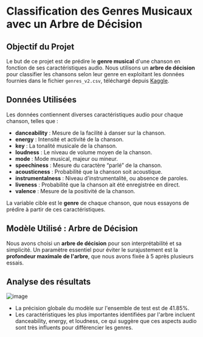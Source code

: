# Classification des Genres Musicaux avec un Arbre de Décision

## Objectif du Projet
Le but de ce projet est de prédire le **genre musical** d'une chanson en fonction de ses caractéristiques audio. Nous utilisons un **arbre de décision** pour classifier les chansons selon leur genre en exploitant les données fournies dans le fichier `genres_v2.csv`, téléchargé depuis [Kaggle](https://www.kaggle.com/datasets/mrmorj/dataset-of-songs-in-spotify/data).

## Données Utilisées
Les données contiennent diverses caractéristiques audio pour chaque chanson, telles que :
- **danceability** : Mesure de la facilité à danser sur la chanson.
- **energy** : Intensité et activité de la chanson.
- **key** : La tonalité musicale de la chanson.
- **loudness** : Le niveau de volume moyen de la chanson.
- **mode** : Mode musical, majeur ou mineur.
- **speechiness** : Mesure du caractère “parlé” de la chanson.
- **acousticness** : Probabilité que la chanson soit acoustique.
- **instrumentalness** : Niveau d'instrumentalité, ou absence de paroles.
- **liveness** : Probabilité que la chanson ait été enregistrée en direct.
- **valence** : Mesure de la positivité de la chanson.

La variable cible est le **genre** de chaque chanson, que nous essayons de prédire à partir de ces caractéristiques.

## Modèle Utilisé : Arbre de Décision
Nous avons choisi un **arbre de décision** pour son interprétabilité et sa simplicité. Un paramètre essentiel pour éviter le surajustement est la **profondeur maximale de l'arbre**, que nous avons fixée à 5 après plusieurs essais.

## Analyse des résultats
![image](https://github.com/user-attachments/assets/3d90df89-3a06-457d-8b53-6937d4495cf4)


- La précision globale du modèle sur l'ensemble de test est de 41.85%.
- Les caractéristiques les plus importantes identifiées par l'arbre incluent danceability, energy, et loudness, ce qui suggère que ces aspects audio sont très influents pour différencier les genres.

